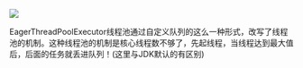 ![](https://youpaiyun.zongqilive.cn/image/20200808162922.png)

EagerThreadPoolExecutor线程池通过自定义队列的这么一种形式，改写了线程池的机制。这种线程池的机制是核心线程数不够了，先起线程，当线程达到最大值后，后面的任务就丢进队列！(这里与JDK默认的有区别)

